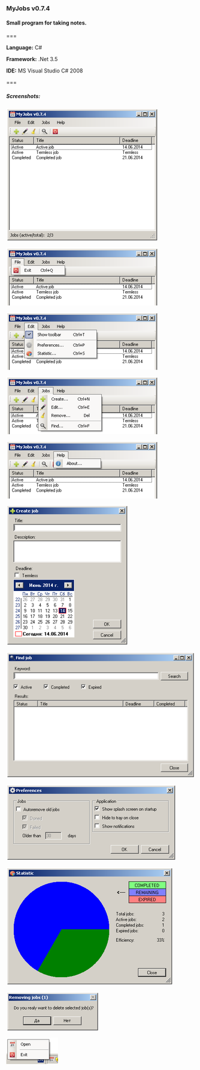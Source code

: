### MyJobs v0.7.4
#### Small program for taking notes.

===

**Language:** C#

**Framework:** .Net 3.5

**IDE:** MS Visual Studio C# 2008

===

##### Screenshots:

![Main window](/scr/01_MainWindow.png?raw=true "Main window")

![Menu File](/scr/02_MenuFile.png?raw=true "Menu File")

![Menu Edit](/scr/03_MenuEdit.png?raw=true "Menu Edit")

![Menu Jobs](/scr/04_MenuJobs.png?raw=true "Menu Jobs")

![Menu Help](/scr/05_MenuHelp.png?raw=true "Menu Help")

![Create Job window](/scr/06_CreateJobWindow.png?raw=true "Create Job window")

![Find Job window](/scr/07_FindJobWindow.png?raw=true "Find Job window")

![Preferences window](/scr/08_PreferencesWindow.png?raw=true "Preferences window")

![Statistic window](/scr/09_StatisticWindow.png?raw=true "Statistic window")

![Remove Job window](/scr/10_RemoveJobWindow.png?raw=true "Remove Job window")

![Tray icon](/scr/11_TrayIcon.png?raw=true "Tray icon")
